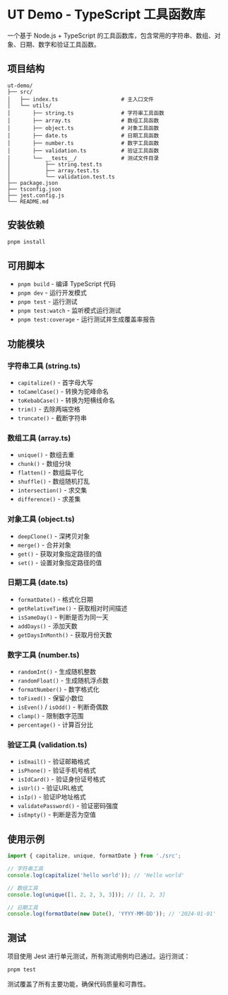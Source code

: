 # UT Demo - TypeScript 工具函数库

一个基于 Node.js + TypeScript 的工具函数库，包含常用的字符串、数组、对象、日期、数字和验证工具函数。

## 项目结构

```
ut-demo/
├── src/
│   ├── index.ts                    # 主入口文件
│   └── utils/
│       ├── string.ts               # 字符串工具函数
│       ├── array.ts                # 数组工具函数
│       ├── object.ts               # 对象工具函数
│       ├── date.ts                 # 日期工具函数
│       ├── number.ts               # 数字工具函数
│       ├── validation.ts           # 验证工具函数
│       └── __tests__/              # 测试文件目录
│           ├── string.test.ts
│           ├── array.test.ts
│           └── validation.test.ts
├── package.json
├── tsconfig.json
├── jest.config.js
└── README.md
```

## 安装依赖

```bash
pnpm install
```

## 可用脚本

- `pnpm build` - 编译 TypeScript 代码
- `pnpm dev` - 运行开发模式
- `pnpm test` - 运行测试
- `pnpm test:watch` - 监听模式运行测试
- `pnpm test:coverage` - 运行测试并生成覆盖率报告

## 功能模块

### 字符串工具 (string.ts)
- `capitalize()` - 首字母大写
- `toCamelCase()` - 转换为驼峰命名
- `toKebabCase()` - 转换为短横线命名
- `trim()` - 去除两端空格
- `truncate()` - 截断字符串

### 数组工具 (array.ts)
- `unique()` - 数组去重
- `chunk()` - 数组分块
- `flatten()` - 数组扁平化
- `shuffle()` - 数组随机打乱
- `intersection()` - 求交集
- `difference()` - 求差集

### 对象工具 (object.ts)
- `deepClone()` - 深拷贝对象
- `merge()` - 合并对象
- `get()` - 获取对象指定路径的值
- `set()` - 设置对象指定路径的值

### 日期工具 (date.ts)
- `formatDate()` - 格式化日期
- `getRelativeTime()` - 获取相对时间描述
- `isSameDay()` - 判断是否为同一天
- `addDays()` - 添加天数
- `getDaysInMonth()` - 获取月份天数

### 数字工具 (number.ts)
- `randomInt()` - 生成随机整数
- `randomFloat()` - 生成随机浮点数
- `formatNumber()` - 数字格式化
- `toFixed()` - 保留小数位
- `isEven()` / `isOdd()` - 判断奇偶数
- `clamp()` - 限制数字范围
- `percentage()` - 计算百分比

### 验证工具 (validation.ts)
- `isEmail()` - 验证邮箱格式
- `isPhone()` - 验证手机号格式
- `isIdCard()` - 验证身份证号格式
- `isUrl()` - 验证URL格式
- `isIp()` - 验证IP地址格式
- `validatePassword()` - 验证密码强度
- `isEmpty()` - 判断是否为空值

## 使用示例

```typescript
import { capitalize, unique, formatDate } from './src';

// 字符串工具
console.log(capitalize('hello world')); // 'Hello world'

// 数组工具
console.log(unique([1, 2, 2, 3, 3])); // [1, 2, 3]

// 日期工具
console.log(formatDate(new Date(), 'YYYY-MM-DD')); // '2024-01-01'
```

## 测试

项目使用 Jest 进行单元测试，所有测试用例均已通过。运行测试：

```bash
pnpm test
```

测试覆盖了所有主要功能，确保代码质量和可靠性。
